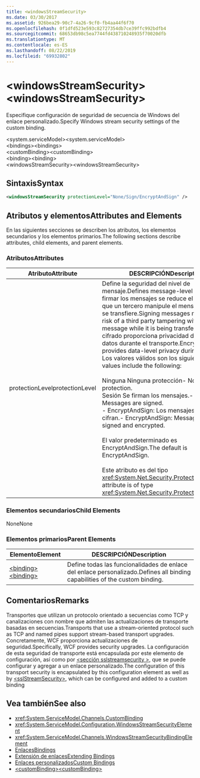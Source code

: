 ```yaml
---
title: <windowsStreamSecurity>
ms.date: 03/30/2017
ms.assetid: 926bea29-90c7-4a26-9cf0-fb4aa44f6f70
ms.openlocfilehash: 0f1dfd523e593c82727354db7ce39ffc992bdfb4
ms.sourcegitcommit: 68653db98c5ea7744fd438710248935f70020dfb
ms.translationtype: MT
ms.contentlocale: es-ES
ms.lasthandoff: 08/22/2019
ms.locfileid: "69932802"
---
```

# <a name="windowsstreamsecurity"></a><span data-ttu-id="c3940-101">\<windowsStreamSecurity></span><span class="sxs-lookup"><span data-stu-id="c3940-101">\<windowsStreamSecurity></span></span>
<span data-ttu-id="c3940-102">Especifique configuración de seguridad de secuencia de Windows del enlace personalizado.</span><span class="sxs-lookup"><span data-stu-id="c3940-102">Specify Windows stream security settings of the custom binding.</span></span>  
  
 <span data-ttu-id="c3940-103">\<system.serviceModel></span><span class="sxs-lookup"><span data-stu-id="c3940-103">\<system.serviceModel></span></span>  
<span data-ttu-id="c3940-104">\<bindings></span><span class="sxs-lookup"><span data-stu-id="c3940-104">\<bindings></span></span>  
<span data-ttu-id="c3940-105">\<customBinding></span><span class="sxs-lookup"><span data-stu-id="c3940-105">\<customBinding></span></span>  
<span data-ttu-id="c3940-106">\<binding></span><span class="sxs-lookup"><span data-stu-id="c3940-106">\<binding></span></span>  
<span data-ttu-id="c3940-107">\<windowsStreamSecurity></span><span class="sxs-lookup"><span data-stu-id="c3940-107">\<windowsStreamSecurity></span></span>  
  
## <a name="syntax"></a><span data-ttu-id="c3940-108">Sintaxis</span><span class="sxs-lookup"><span data-stu-id="c3940-108">Syntax</span></span>  
  
```xml  
<windowsStreamSecurity protectionLevel="None/Sign/EncryptAndSign" />
```  
  
## <a name="attributes-and-elements"></a><span data-ttu-id="c3940-109">Atributos y elementos</span><span class="sxs-lookup"><span data-stu-id="c3940-109">Attributes and Elements</span></span>  
 <span data-ttu-id="c3940-110">En las siguientes secciones se describen los atributos, los elementos secundarios y los elementos primarios.</span><span class="sxs-lookup"><span data-stu-id="c3940-110">The following sections describe attributes, child elements, and parent elements.</span></span>  
  
### <a name="attributes"></a><span data-ttu-id="c3940-111">Atributos</span><span class="sxs-lookup"><span data-stu-id="c3940-111">Attributes</span></span>  
  
|<span data-ttu-id="c3940-112">Atributo</span><span class="sxs-lookup"><span data-stu-id="c3940-112">Attribute</span></span>|<span data-ttu-id="c3940-113">DESCRIPCIÓN</span><span class="sxs-lookup"><span data-stu-id="c3940-113">Description</span></span>|  
|---------------|-----------------|  
|<span data-ttu-id="c3940-114">protectionLevel</span><span class="sxs-lookup"><span data-stu-id="c3940-114">protectionLevel</span></span>|<span data-ttu-id="c3940-115">Define la seguridad del nivel de mensaje.</span><span class="sxs-lookup"><span data-stu-id="c3940-115">Defines message-level security.</span></span> <span data-ttu-id="c3940-116">Al firmar los mensajes se reduce el riesgo de que un tercero manipule el mensaje mientras se transfiere.</span><span class="sxs-lookup"><span data-stu-id="c3940-116">Signing messages mitigates the risk of a third party tampering with the message while it is being transferred.</span></span> <span data-ttu-id="c3940-117">El cifrado proporciona privacidad de nivel de datos durante el transporte.</span><span class="sxs-lookup"><span data-stu-id="c3940-117">Encryption provides data-level privacy during transport.</span></span> <span data-ttu-id="c3940-118">Los valores válidos son los siguientes:</span><span class="sxs-lookup"><span data-stu-id="c3940-118">Valid values include the following:</span></span><br /><br /> <span data-ttu-id="c3940-119">Ninguna Ninguna protección</span><span class="sxs-lookup"><span data-stu-id="c3940-119">-   None: No protection.</span></span><br /><span data-ttu-id="c3940-120">Sesión Se firman los mensajes.</span><span class="sxs-lookup"><span data-stu-id="c3940-120">-   Sign: Messages are signed.</span></span><br /><span data-ttu-id="c3940-121">-   EncryptAndSign: Los mensajes se firman y cifran.</span><span class="sxs-lookup"><span data-stu-id="c3940-121">-   EncryptAndSign: Messages are signed and encrypted.</span></span><br /><br /> <span data-ttu-id="c3940-122">El valor predeterminado es EncryptAndSign.</span><span class="sxs-lookup"><span data-stu-id="c3940-122">The default is EncryptAndSign.</span></span><br /><br /> <span data-ttu-id="c3940-123">Este atributo es del tipo <xref:System.Net.Security.ProtectionLevel>.</span><span class="sxs-lookup"><span data-stu-id="c3940-123">This attribute is of type <xref:System.Net.Security.ProtectionLevel>.</span></span>|  
  
### <a name="child-elements"></a><span data-ttu-id="c3940-124">Elementos secundarios</span><span class="sxs-lookup"><span data-stu-id="c3940-124">Child Elements</span></span>  
 <span data-ttu-id="c3940-125">None</span><span class="sxs-lookup"><span data-stu-id="c3940-125">None</span></span>  
  
### <a name="parent-elements"></a><span data-ttu-id="c3940-126">Elementos primarios</span><span class="sxs-lookup"><span data-stu-id="c3940-126">Parent Elements</span></span>  
  
|<span data-ttu-id="c3940-127">Elemento</span><span class="sxs-lookup"><span data-stu-id="c3940-127">Element</span></span>|<span data-ttu-id="c3940-128">DESCRIPCIÓN</span><span class="sxs-lookup"><span data-stu-id="c3940-128">Description</span></span>|  
|-------------|-----------------|  
|[<span data-ttu-id="c3940-129">\<binding></span><span class="sxs-lookup"><span data-stu-id="c3940-129">\<binding></span></span>](../../../misc/binding.md)|<span data-ttu-id="c3940-130">Define todas las funcionalidades de enlace del enlace personalizado.</span><span class="sxs-lookup"><span data-stu-id="c3940-130">Defines all binding capabilities of the custom binding.</span></span>|  
  
## <a name="remarks"></a><span data-ttu-id="c3940-131">Comentarios</span><span class="sxs-lookup"><span data-stu-id="c3940-131">Remarks</span></span>  
 <span data-ttu-id="c3940-132">Transportes que utilizan un protocolo orientado a secuencias como TCP y canalizaciones con nombre que admiten las actualizaciones de transporte basadas en secuencias.</span><span class="sxs-lookup"><span data-stu-id="c3940-132">Transports that use a stream-oriented protocol such as TCP and named pipes support stream-based transport upgrades.</span></span> <span data-ttu-id="c3940-133">Concretamente, WCF proporciona actualizaciones de seguridad.</span><span class="sxs-lookup"><span data-stu-id="c3940-133">Specifically, WCF provides security upgrades.</span></span> <span data-ttu-id="c3940-134">La configuración de esta seguridad de transporte está encapsulada por este elemento de configuración, así como por [ \<sección sslstreamsecurity >](sslstreamsecurity.md), que se puede configurar y agregar a un enlace personalizado.</span><span class="sxs-lookup"><span data-stu-id="c3940-134">The configuration of this transport security is encapsulated by this configuration element  as well as by [\<sslStreamSecurity>](sslstreamsecurity.md), which can be configured and added to a custom binding</span></span>  
  
## <a name="see-also"></a><span data-ttu-id="c3940-135">Vea también</span><span class="sxs-lookup"><span data-stu-id="c3940-135">See also</span></span>

- <xref:System.ServiceModel.Channels.CustomBinding>
- <xref:System.ServiceModel.Configuration.WindowsStreamSecurityElement>
- <xref:System.ServiceModel.Channels.WindowsStreamSecurityBindingElement>
- [<span data-ttu-id="c3940-136">Enlaces</span><span class="sxs-lookup"><span data-stu-id="c3940-136">Bindings</span></span>](../../../wcf/bindings.md)
- [<span data-ttu-id="c3940-137">Extensión de enlaces</span><span class="sxs-lookup"><span data-stu-id="c3940-137">Extending Bindings</span></span>](../../../wcf/extending/extending-bindings.md)
- [<span data-ttu-id="c3940-138">Enlaces personalizados</span><span class="sxs-lookup"><span data-stu-id="c3940-138">Custom Bindings</span></span>](../../../wcf/extending/custom-bindings.md)
- [<span data-ttu-id="c3940-139">\<customBinding></span><span class="sxs-lookup"><span data-stu-id="c3940-139">\<customBinding></span></span>](custombinding.md)
